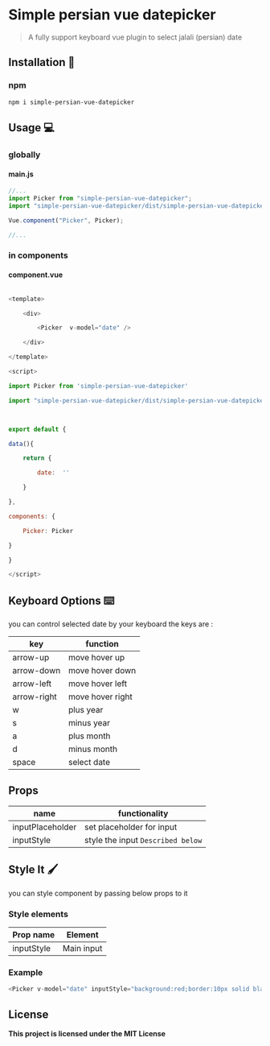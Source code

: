 # Simple persian vue datepicker

> A fully support keyboard vue plugin to select jalali (persian) date

## Installation :electric_plug:

### npm

```
npm i simple-persian-vue-datepicker
```

## Usage :computer:

### globally

#### main.js

```javascript
//...
import Picker from "simple-persian-vue-datepicker";
import "simple-persian-vue-datepicker/dist/simple-persian-vue-datepicker.css";

Vue.component("Picker", Picker);

//...
```

### in components

#### component.vue

```javascript

<template>

    <div>

        <Picker  v-model="date" />

    </div>

</template>

<script>

import Picker from 'simple-persian-vue-datepicker'

import "simple-persian-vue-datepicker/dist/simple-persian-vue-datepicker.css";



export default {

data(){

    return {

        date:  ''

    }

},

components: {

    Picker: Picker

}

}

</script>

```

## Keyboard Options :keyboard:

you can control selected date by your keyboard the keys are :

| key         | function         |
| ----------- | ---------------- |
| arrow-up    | move hover up    |
| arrow-down  | move hover down  |
| arrow-left  | move hover left  |
| arrow-right | move hover right |
| w           | plus year        |
| s           | minus year       |
| a           | plus month       |
| d           | minus month      |
| space       | select date      |

## Props

| name             | functionality                     |
| ---------------- | --------------------------------- |
| inputPlaceholder | set placeholder for input         |
| inputStyle       | style the input `Described below` |

## Style It :paintbrush:

you can style component by passing below props to it

### Style elements

| Prop name  | Element    |
| ---------- | ---------- |
| inputStyle | Main input |

### Example

```javascript
<Picker v-model="date" inputStyle="background:red;border:10px solid black;" />
```

## License

**This project is licensed under the MIT License**
